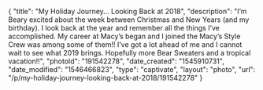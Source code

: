 {
    "title": "My Holiday Journey... Looking Back at 2018",
    "description": "I’m Beary excited about the week between Christmas and New Years (and my birthday). I look back at the year and remember all the things I’ve accomplished. My career at Macy’s began and I joined the Macy’s Style Crew was among some of them!!  I’ve got a lot ahead of me and I cannot wait to see what 2019 brings. Hopefully more Bear Sweaters and a tropical vacation!!",
    "photoId": "191542278",
    "date_created": "1545910731",
    "date_modified": "1546466823",
    "type": "captivate",
    "layout": "photo",
    "url": "\/p\/my-holiday-journey-looking-back-at-2018\/191542278"
}